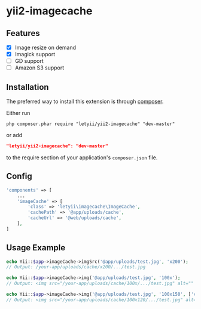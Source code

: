 # yii2-imagecache

## Features
- [x] Image resize on demand
- [x] Imagick support
- [ ] GD support
- [ ] Amazon S3 support

## Installation
The preferred way to install this extension is through [composer](http://getcomposer.org/download/).

Either run

```
php composer.phar require "letyii/yii2-imagecache" "dev-master"
```
or add

```json
"letyii/yii2-imagecache": "dev-master"
```

to the require section of your application's `composer.json` file.

## Config
~~~php
'components' => [
    ...
    'imageCache' => [
        'class' => 'letyii\imagecache\ImageCache',
        'cachePath' => '@app/uploads/cache',
        'cacheUrl' => '@web/uploads/cache',
    ],
]
~~~

## Usage Example
~~~php
echo Yii::$app->imageCache->imgSrc('@app/uploads/test.jpg', 'x200');
// Output: /your-app/uploads/cache/x200/.../test.jpg

echo Yii::$app->imageCache->img('@app/uploads/test.jpg', '100x');
// Output: <img src="/your-app/uploads/cache/100x/.../test.jpg" alt="" />

echo Yii::$app->imageCache->img('@app/uploads/test.jpg', '100x150', ['class'=>'test', 'alt' => 'Test image']);
// Output: <img src="/your-app/uploads/cache/100x120/.../test.jpg" alt="" class="img" alt="Test image" />
~~~
